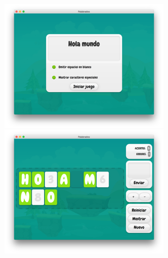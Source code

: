 ![Inicio](https://github.com/jerson/Palabrados/raw/master/doc/1.png)
![Juego](https://github.com/jerson/Palabrados/raw/master/doc/2.png)